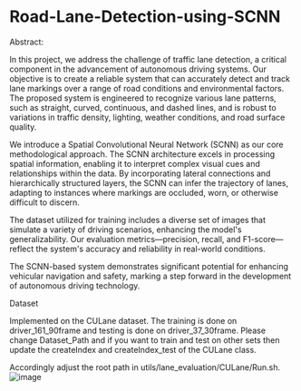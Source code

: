 # Road-Lane-Detection-using-SCNN

Abstract:   

 

In this project, we address the challenge of traffic lane detection, a critical component in the advancement of autonomous driving systems. Our objective is to create a reliable system that can accurately detect and track lane markings over a range of road conditions and environmental factors. The proposed system is engineered to recognize various lane patterns, such as straight, curved, continuous, and dashed lines, and is robust to variations in traffic density, lighting, weather conditions, and road surface quality. 

 

We introduce a Spatial Convolutional Neural Network (SCNN) as our core methodological approach. The SCNN architecture excels in processing spatial information, enabling it to interpret complex visual cues and relationships within the data. By incorporating lateral connections and hierarchically structured layers, the SCNN can infer the trajectory of lanes, adapting to instances where markings are occluded, worn, or otherwise difficult to discern. 

 

The dataset utilized for training includes a diverse set of images that simulate a variety of driving scenarios, enhancing the model's generalizability. Our evaluation metrics—precision, recall, and F1-score—reflect the system's accuracy and reliability in real-world conditions. 

 

The SCNN-based system demonstrates significant potential for enhancing vehicular navigation and safety, marking a step forward in the development of autonomous driving technology. 

Dataset

Implemented on the CULane dataset. The training is done on driver_161_90frame and testing is done on driver_37_30frame. Please change Dataset_Path and if you want to train and test on other sets then update the createIndex and createIndex_test of the CULane class.

Accordingly adjust the root path in utils/lane_evaluation/CULane/Run.sh.
![image](https://github.com/shrutikpawale18/Road-Lane-Detection-using-SCNN/assets/62182782/16cda765-80ed-4797-82ad-84fb9b1acf16)

